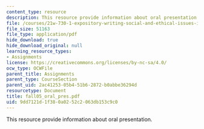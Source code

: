 ```yaml
---
content_type: resource
description: This resource provide information about oral presentation.
file: /courses/21w-730-1-expository-writing-social-and-ethical-issues-in-print-photography-and-film-fall-2005/9dd7121d1f380a0252c2063db153c9c0_fall05_oral_pres.pdf
file_size: 51163
file_type: application/pdf
hide_download: true
hide_download_original: null
learning_resource_types:
- Assignments
license: https://creativecommons.org/licenses/by-nc-sa/4.0/
ocw_type: OCWFile
parent_title: Assignments
parent_type: CourseSection
parent_uid: 2ac41253-05b4-51b6-2872-b0abbe36294d
resourcetype: Document
title: fall05_oral_pres.pdf
uid: 9dd7121d-1f38-0a02-52c2-063db153c9c0
---
```

This resource provide information about oral presentation.